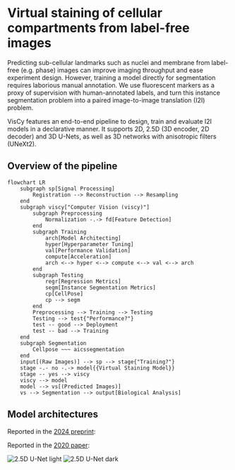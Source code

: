 # Virtual staining of cellular compartments from label-free images

Predicting sub-cellular landmarks such as nuclei and membrane from label-free (e.g. phase) images
can improve imaging throughput and ease experiment design.
However, training a model directly for segmentation requires laborious manual annotation.
We use fluorescent markers as a proxy of supervision with human-annotated labels,
and turn this instance segmentation problem into a paired image-to-image translation (I2I) problem.

VisCy features an end-to-end pipeline to design, train and evaluate I2I models in a declarative manner.
It supports 2D, 2.5D (3D encoder, 2D decoder) and 3D U-Nets,
as well as 3D networks with anisotropic filters (UNeXt2).

## Overview of the pipeline

```mermaid
flowchart LR
    subgraph sp[Signal Processing]
        Registration --> Reconstruction --> Resampling
    end
    subgraph viscy["Computer Vision (viscy)"]
        subgraph Preprocessing
            Normalization -.-> fd[Feature Detection]
        end
        subgraph Training
            arch[Model Architecting]
            hyper[Hyperparameter Tuning]
            val[Performance Validation]
            compute[Acceleration]
            arch <--> hyper <--> compute <--> val <--> arch
        end
        subgraph Testing
            regr[Regression Metrics]
            segm[Instance Segmentation Metrics]
            cp[CellPose]
            cp --> segm
        end
        Preprocessing --> Training --> Testing
        Testing --> test{"Performance?"}
        test -- good --> Deployment
        test -- bad --> Training
    end
    subgraph Segmentation
        Cellpose ~~~ aicssegmentation
    end
    input[(Raw Images)] --> sp --> stage{"Training?"}
    stage -.- no -.-> model{{Virtual Staining Model}}
    stage -- yes --> viscy
    viscy --> model
    model --> vs[(Predicted Images)]
    vs --> Segmentation --> output[Biological Analysis]
```

## Model architectures

Reported in the [2024 preprint](https://www.biorxiv.org/content/10.1101/2024.05.31.596901):

Reported in the [2020 paper](https://elifesciences.org/articles/55502v1):

![2.5D U-Net light](https://github.com/mehta-lab/VisCy/blob/main/docs/figures/2_5d_unet_dark.svg?raw=true#gh-light-mode-only)
![2.5D U-Net dark](https://github.com/mehta-lab/VisCy/blob/main/docs/figures/2_5d_unet_dark.svg?raw=true#gh-dark-mode-only)
